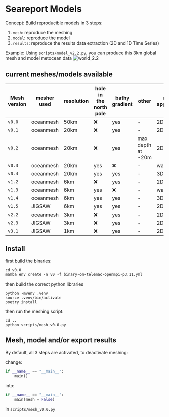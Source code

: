# Seareport Models
Concept: Build reproducible models in 3 steps:
 1. `mesh`: reproduce the meshing
 2. `model`: reproduce the model
 3. `results`: reproduce the results data extraction (2D and 1D Time Series)

Example: Using `scripts/model_v2.2.py`, you can produce this 3km global mesh and model metocean data
![world_2.2](./assets/v2.2.png)

## current meshes/models available

| Mesh version | mesher used| resolution | hole in the north pole | bathy gradient | other              | model application |
|--------------|------------|------------|------------------------|----------------|--------------------|-------------------|
| `v0.0`       | oceanmesh  | 50km       |         :x:            |      yes       |         -          |        2D         |
| `v0.1`       | oceanmesh  | 20km       |         :x:            |      yes       |         -          |        2D         |
| `v0.2`       | oceanmesh  | 20km       |         :x:            |      yes       |  max depth at -20m |        2D         |
| `v0.3`       | oceanmesh  | 20km       |         yes            |      :x:       |         -          |      waves        |
| `v0.4`       | oceanmesh  | 20km       |         yes            |      yes       |         -          |        3D         |
| `v1.2`       | oceanmesh  | 6km        |         :x:            |      yes       |         -          |        2D         |
| `v1.3`       | oceanmesh  | 6km        |         yes            |      :x:       |         -          |      waves        |
| `v1.4`       | oceanmesh  | 6km        |         yes            |      yes       |         -          |        3D         |
| `v1.5`       | JIGSAW     | 6km        |         yes            |      yes       |         -          |        2D         |
| `v2.2`       | oceanmesh  | 3km        |         :x:            |      yes       |         -          |        2D         |
| `v2.3`       | JIGSAW     | 3km        |         :x:            |      yes       |         -          |        2D         |
| `v3.1`       | JIGSAW     | 1km        |         :x:            |      yes       |         -          |        2D         |

## Install
first build the binaries: 
```
cd v0.0
mamba env create -n v0 -f binary-om-telemac-openmpi-p3.11.yml
```

then build the correct python libraries 
```
python -mvenv .venv
source .venv/bin/activate
poetry install
```
then run the meshing script: 
```
cd ..
python scripts/mesh_v0.0.py
```

## Mesh, model and/or export results
By default, all 3 steps are activated, to deactivate meshing:

change:
```python
if __name__ == "__main__":
    main()
```
into:
```python
if __name__ == "__main__":
    main(mesh = False)
```

in `scripts/mesh_v0.0.py`
